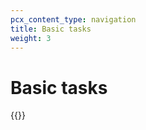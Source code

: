 ```yaml
---
pcx_content_type: navigation
title: Basic tasks
weight: 3
---
```


# Basic tasks

{{<directory-listing>}}